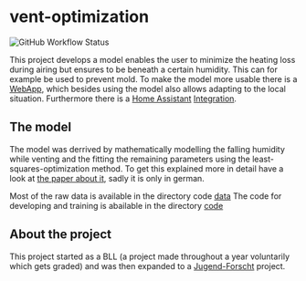 # vent-optimization
![GitHub Workflow Status](https://img.shields.io/github/actions/workflow/status/HrGaertner/vent-optimization/deploy.yml?label=Website&style=for-the-badge)

This project develops a model enables the user to minimize the heating loss during airing but ensures to be beneath a certain humidity. This can for example be used to prevent mold. To make the model more usable there is a [WebApp](https://hrgaertner.github.io/vent-optimization/), which besides using the model also allows adapting to the local situation. Furthermore there is a [Home Assistant](https://home-assistant.io) [Integration](https://github.com/HrGaertner/HA-vent-optimization).

## The model
The model was derrived by mathematically modelling the falling humidity while venting and the fitting the remaining parameters using the least-squares-optimization method. To get this explained more in detail have a look at [the paper about it](https://github.com/HrGaertner/vent-optimization/blob/main/documentation/Paper%20about%20the%20model%20(german).pdf), sadly it is only in german.

Most of the raw data is available in the directory code [data](https://github.com/HrGaertner/vent-optimization/tree/main/data)
The code for developing and training is abailable in the directory [code](https://github.com/HrGaertner/vent-optimization/tree/main/code)


## About the project
This project started as a BLL (a project made throughout a year voluntarily which gets graded) and was then expanded to a [Jugend-Forscht](https://jugend-forscht.de) project.
